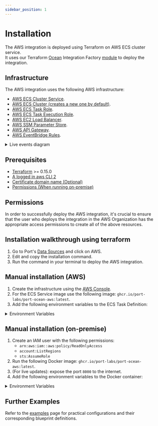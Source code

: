 ```yaml
---
sidebar_position: 1
---
```


# Installation

The AWS integration is deployed using Terraform on AWS ECS cluster service.  
It uses our Terraform [Ocean](https://ocean.getport.io) Integration Factory [module](https://registry.terraform.io/modules/port-labs/integration-factory/ocean/latest) to deploy the integration.

## Infrastructure

The AWS integration uses the following AWS infrastructure:

- [AWS ECS Cluster Service](https://docs.aws.amazon.com/AmazonECS/latest/developerguide/ecs_services.html).
- [AWS ECS Cluster (creates a new one by default)](https://docs.aws.amazon.com/AmazonECS/latest/developerguide/clusters.html).
- [AWS ECS Task Role](https://docs.aws.amazon.com/AmazonECS/latest/developerguide/task-iam-roles.html).
- [AWS ECS Task Execution Role](https://docs.aws.amazon.com/AmazonECS/latest/developerguide/task_execution_IAM_role.html).
- [AWS EC2 Load Balancer](https://aws.amazon.com/elasticloadbalancing).
- [AWS SSM Parameter Store](https://docs.aws.amazon.com/systems-manager/latest/userguide/systems-manager-parameter-store.html).
- [AWS API Gateway](https://aws.amazon.com/api-gateway).
- [AWS EventBridge Rules](https://docs.aws.amazon.com/eventbridge/latest/userguide/eb-rules.html).

<details>
<summary>Live events diagram</summary>
<img src='/img/build-your-software-catalog/sync-data-to-catalog/cloud-providers/aws/live-events-diagram.svg' width='60%' border='1px' />
</details>

## Prerequisites

- [Terraform](https://www.terraform.io/downloads.html) >= 0.15.0
- [A logged in aws CLI 2](https://aws.amazon.com/cli/)
- [Certificate domain name (Optional)](https://docs.aws.amazon.com/acm/latest/userguide/gs-acm-request-public.html)
- [Permissions (When running on-premise)](#permissions)

## Permissions

In order to successfully deploy the AWS integration, it's crucial to ensure that the user who deploys the integration in the AWS Organization has the appropriate access permissions to create all of the above resources.

## Installation walkthrough using terraform

1. Go to Port's [Data Sources](https://app.getport.io/settings/data-sources?section=EXPORTERS) and click on AWS.
2. Edit and copy the installation command.
3. Run the command in your terminal to deploy the AWS integration.

## Manual installation (AWS)

1. Create the infrastructure using the [AWS Console](https://aws.amazon.com/console/).
2. For the ECS Service image use the following image: `ghcr.io/port-labs/port-ocean-aws:latest`.
3. Add the following environment variables to the ECS Task Definition:
<details>
<summary>Environment Variables</summary>
| Variable | Description |
| --- | --- |
| `OCEAN__PORT__CLIENT_ID` | [The client ID of the Port integration](https://docs.getport.io/configuration-methods/#:~:text=To%20get%20your%20Port%20API,API). |
| `OCEAN__PORT__CLIENT_SECRET` | [The client secret of the Port integration](https://docs.getport.io/configuration-methods/#:~:text=To%20get%20your%20Port%20API,API). |
| `OCEAN__INTEGRATION__CONFIG__LIVE_EVENTS_API_KEY` | (Optional) AWS API Key for custom events, used to validate the event source for real-time event updates. |
| `OCEAN__INTEGRATION__CONFIG__ORGANIZATION_ROLE_ARN` | [(Optional) AWS Organization Role ARN, in case the account the integration is installed on is not the root account, used to read organization accounts for multi-account access](https://docs.aws.amazon.com/organizations/latest/userguide/orgs_introduction.html). |
| `OCEAN__INTEGRATION__CONFIG__ACCOUNT_READ_ROLE_NAME` | [(Optional) AWS Account Read Role Name, the role name used to read the account in which the integration is not installed on, used for multi-account access.](https://docs.aws.amazon.com/IAM/latest/UserGuide/id_roles.html). |
| `OCEAN__EVENT_LISTENER` | [The event listener object](https://ocean.getport.io/framework/features/event-listener/). |
| `OCEAN__INTEGRATION__IDENTIFIER` | The identifier of the integration. |
| `OCEAN__INTEGRATION__TYPE` | should be set to `aws`. |
</details>

## Manual installation (on-premise)

1. Create an IAM user with the following permissions:
   - `arn:aws:iam::aws:policy/ReadOnlyAccess`
   - `account:ListRegions`
   - `sts:AssumeRole`
2. Run the following Docker image: `ghcr.io/port-labs/port-ocean-aws:latest`.
3. (For live updates): expose the port `8000` to the internet.
4. Add the following environment variables to the Docker container:

<details>
<summary>Environment Variables</summary>
| Variable | Description |
| --- | --- |
| `OCEAN__PORT__CLIENT_ID` | [The client ID of the Port integration](https://docs.getport.io/configuration-methods/#:~:text=To%20get%20your%20Port%20API,API). |
| `OCEAN__PORT__CLIENT_SECRET` | [The client secret of the Port integration](https://docs.getport.io/configuration-methods/#:~:text=To%20get%20your%20Port%20API,API). |
| `OCEAN__INTEGRATION__CONFIG__AWS_ACCESS_KEY_ID` | [The AWS Access Key ID of the IAM user](https://docs.aws.amazon.com/IAM/latest/UserGuide/id_users_create.html). |
| `OCEAN__INTEGRATION__CONFIG__AWS_SECRET_ACCESS_KEY` | [The AWS Secret Access Key of the IAM user](https://docs.aws.amazon.com/IAM/latest/UserGuide/id_users_create.html). |
| `OCEAN__INTEGRATION__CONFIG__LIVE_EVENTS_API_KEY` | (Optional) AWS API Key for custom events, used to validate the event source for real-time event updates. |
| `OCEAN__INTEGRATION__CONFIG__ORGANIZATION_ROLE_ARN` | [(Optional) AWS Organization Role ARN, in case the account the integration is installed on is not the root account, used to read organization accounts for multi-account access](https://docs.aws.amazon.com/organizations/latest/userguide/orgs_introduction.html). |
| `OCEAN__INTEGRATION__CONFIG__ACCOUNT_READ_ROLE_NAME` | [(Optional) AWS Account Read Role Name, the role name used to read the account in which the integration is not installed on, used for multi-account access.](https://docs.aws.amazon.com/IAM/latest/UserGuide/id_roles.html). |
| `OCEAN__EVENT_LISTENER` | [The event listener object](https://ocean.getport.io/framework/features/event-listener/). |
| `OCEAN__INTEGRATION__IDENTIFIER` | The identifier of the integration. |
| `OCEAN__INTEGRATION__TYPE` | should be set to `aws`. |
</details>

## Further Examples

Refer to the [examples](/build-your-software-catalog/sync-data-to-catalog/cloud-providers/aws/examples/) page for practical configurations and their corresponding blueprint definitions.
